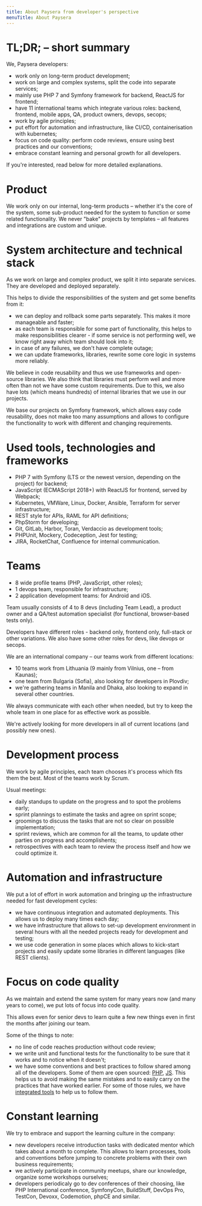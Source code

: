 ```yaml
---
title: About Paysera from developer's perspective
menuTitle: About Paysera
---
```


# TL;DR; – short summary

We, Paysera developers:
- work only on long-term product development;
- work on large and complex systems, split the code into separate services;
- mainly use PHP 7 and Symfony framework for backend, ReactJS for frontend;
- have 11 international teams which integrate various roles: backend, frontend, mobile apps, QA, product owners, devops, secops;
- work by agile principles;
- put effort for automation and infrastructure, like CI/CD, containerisation with kubernetes;
- focus on code quality: perform code reviews, ensure using best practices and our conventions;
- embrace constant learning and personal growth for all developers.

If you're interested, read below for more detailed explanations.

# Product

We work only on our internal, long-term products – whether it's the core of the system, some sub-product needed for the system to function or some related functionality. We never "bake" projects by templates – all features and integrations are custom and unique.

# System architecture and technical stack

As we work on large and complex product, we split it into separate services. They are developed and deployed separately.

This helps to divide the responsibilities of the system and get some benefits from it:
- we can deploy and rollback some parts separately. This makes it more manageable and faster;
- as each team is responsible for some part of functionality, this helps to make responsibilities clearer - if some service is not performing well, we know right away which team should look into it;
- in case of any failures, we don't have complete outage;
- we can update frameworks, libraries, rewrite some core logic in systems more reliably.

We believe in code reusability and thus we use frameworks and open-source libraries.
We also think that libraries must perform well and more often than not we have some custom requirements.
Due to this, we also have lots (which means hundreds) of internal libraries that we use in our projects.

We base our projects on Symfony framework, which allows easy code reusability,
does not make too many assumptions and allows to configure the functionality to work
with different and changing requirements.

# Used tools, technologies and frameworks

- PHP 7 with Symfony (LTS or the newest version, depending on the project) for backend;
- JavaScript (ECMAScript 2018+) with ReactJS for frontend, served by Webpack;
- Kubernetes, VMWare, Linux, Docker, Ansible, Terraform for server infrastructure;
- REST style for APIs, RAML for API definitions;
- PhpStorm for developing;
- Git, GitLab, Harbor, Toran, Verdaccio as development tools;
- PHPUnit, Mockery, Codeception, Jest for testing;
- JIRA, RocketChat, Confluence for internal communication.

# Teams

- 8 wide profile teams (PHP, JavaScript, other roles);
- 1 devops team, responsible for infrastructure;
- 2 application development teams: for Android and iOS.

Team usually consists of 4 to 8 devs (including Team Lead), a product owner and a QA/test automation specialist (for functional, browser-based tests only).

Developers have different roles - backend only, frontend only, full-stack or other variations.
We also have some other roles for devs, like devops or secops.

We are an international company – our teams work from different locations:
- 10 teams work from Lithuania (9 mainly from Vilnius, one – from Kaunas);
- one team from Bulgaria (Sofia), also looking for developers in Plovdiv;
- we're gathering teams in Manila and Dhaka, also looking to expand in several other countries.

We always communicate with each other when needed, but try to keep the whole team in one place for as effective work as possible.

We're actively looking for more developers in all of current locations (and possibly new ones).

# Development process

We work by agile principles, each team chooses it's process which fits them the best. Most of the teams work by Scrum.

Usual meetings:
- daily standups to update on the progress and to spot the problems early;
- sprint plannings to estimate the tasks and agree on sprint scope;
- groomings to discuss the tasks that are not so clear on possible implementation;
- sprint reviews, which are common for all the teams, to update other parties on progress and accomplishents;
- retrospectives with each team to review the process itself and how we could optimize it.

# Automation and infrastructure

We put a lot of effort in work automation and bringing up the infrastructure needed for
fast development cycles:
- we have continuous integration and automated deployments. This allows us to deploy many times each day;
- we have infrastructure that allows to set-up development environment in several hours with all the needed projects ready for development and testing;
- we use code generation in some places which allows to kick-start projects and easily update some libraries in different languages (like REST clients).

# Focus on code quality

As we maintain and extend the same system for many years now (and many years to come),
we put lots of focus into code quality.

This allows even for senior devs to learn quite a few new things even in first the
months after joining our team.

Some of the things to note:
- no line of code reaches production without code review;
- we write unit and functional tests for the functionality to be sure that it works and to notice when it doesn't;
- we have some conventions and best practices to follow shared among all of the developers. Some of them are open sourced: [PHP](https://github.com/paysera/php-style-guide), [JS](https://github.com/paysera/js-style-guide). This helps us to avoid making the same mistakes and to easily carry on the practices that have worked earlier. For some of those rules, we have [integrated tools](https://github.com/paysera/lib-php-cs-fixer-config) to help us to follow them.

# Constant learning

We try to embrace and support the learning culture in the company:
- new developers receive introduction tasks with dedicated mentor which takes about a month to complete. This allows to learn processes, tools and conventions before jumping to concrete problems with their own business requirements;
- we actively participate in community meetups, share our knowledge, organize some workshops ourselves;
- developers periodicaly go to dev conferences of their choosing, like PHP International conference, SymfonyCon, BuildStuff, DevOps Pro, TestCon, Devoxx, Codemotion, phpCE and similar.
